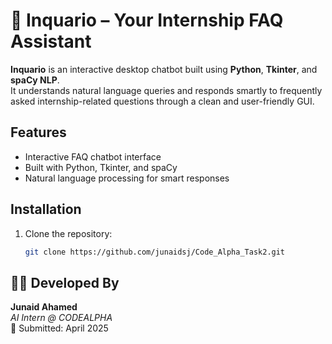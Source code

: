 # 🤖 Inquario – Your Internship FAQ Assistant

**Inquario** is an interactive desktop chatbot built using **Python**, **Tkinter**, and **spaCy NLP**.  
It understands natural language queries and responds smartly to frequently asked internship-related questions through a clean and user-friendly GUI.

## Features
- Interactive FAQ chatbot interface
- Built with Python, Tkinter, and spaCy
- Natural language processing for smart responses

## Installation
1. Clone the repository:
   ```bash
   git clone https://github.com/junaidsj/Code_Alpha_Task2.git

## 👨‍💻 Developed By

**Junaid Ahamed**  
_AI Intern @ CODEALPHA_  
📅 Submitted: April 2025

